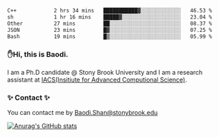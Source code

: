 <!--START_SECTION:waka-->

```txt
C++            2 hrs 34 mins   ███████████▓░░░░░░░░░░░░░   46.53 %
sh             1 hr 16 mins    █████▓░░░░░░░░░░░░░░░░░░░   23.04 %
Other          27 mins         ██░░░░░░░░░░░░░░░░░░░░░░░   08.37 %
JSON           23 mins         █▓░░░░░░░░░░░░░░░░░░░░░░░   07.25 %
Bash           19 mins         █▒░░░░░░░░░░░░░░░░░░░░░░░   05.99 %
```

<!--END_SECTION:waka-->

### ✋Hi, this is Baodi. 

I am a Ph.D candidate @ Stony Brook University and I am a research assistant at [IACS(Insitiute for Advanced Computional Science)](https://iacs.stonybrook.edu/).

### ✨ Contact ✨

You can contact me by [Baodi.Shan@stonybrook.edu](mailto:Baodi.Shan@stonybrook.edu)

[![Anurag's GitHub stats](https://github-readme-stats.vercel.app/api?username=lwshanbd&theme=jolly&show_icons=true&count_private=true&include_all_commits=true)](https://github.com/anuraghazra/github-readme-stats)



<!--
**lwshanbd/lwshanbd** is a ✨ _special_ ✨ repository because its `README.md` (this file) appears on your GitHub profile.

Here are some ideas to get you started:

- 🔭 I’m currently working on ...
- 🌱 I’m currently learning ...
- 👯 I’m looking to collaborate on ...
- 🤔 I’m looking for help with ...
- 💬 Ask me about ...
- 📫 How to reach me: ...
- 😄 Pronouns: ...
- ⚡ Fun fact: ...
-->
